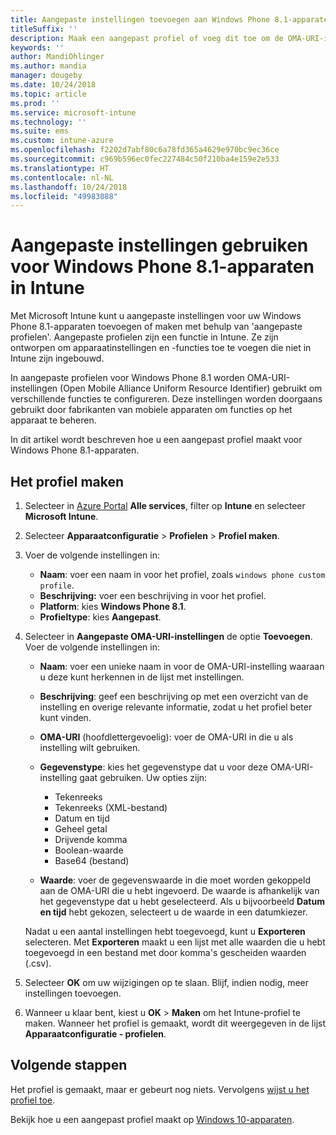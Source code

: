 ```yaml
---
title: Aangepaste instellingen toevoegen aan Windows Phone 8.1-apparaten in Microsoft Intune - Azure | Microsoft Docs
titleSuffix: ''
description: Maak een aangepast profiel of voeg dit toe om de OMA-URI-instellingen te gebruiken voor apparaten met Windows Phone 8.1 in Microsoft Intune.
keywords: ''
author: MandiOhlinger
ms.author: mandia
manager: dougeby
ms.date: 10/24/2018
ms.topic: article
ms.prod: ''
ms.service: microsoft-intune
ms.technology: ''
ms.suite: ems
ms.custom: intune-azure
ms.openlocfilehash: f2202d7abf80c6a78fd365a4629e970bc9ec36ce
ms.sourcegitcommit: c969b596ec0fec227484c50f210ba4e159e2e533
ms.translationtype: HT
ms.contentlocale: nl-NL
ms.lasthandoff: 10/24/2018
ms.locfileid: "49983088"
---
```

# <a name="use-custom-settings-for-windows-phone-81-devices-in-intune"></a>Aangepaste instellingen gebruiken voor Windows Phone 8.1-apparaten in Intune

Met Microsoft Intune kunt u aangepaste instellingen voor uw Windows Phone 8.1-apparaten toevoegen of maken met behulp van 'aangepaste profielen'. Aangepaste profielen zijn een functie in Intune. Ze zijn ontworpen om apparaatinstellingen en -functies toe te voegen die niet in Intune zijn ingebouwd.

In aangepaste profielen voor Windows Phone 8.1 worden OMA-URI-instellingen (Open Mobile Alliance Uniform Resource Identifier) gebruikt om verschillende functies te configureren. Deze instellingen worden doorgaans gebruikt door fabrikanten van mobiele apparaten om functies op het apparaat te beheren.

In dit artikel wordt beschreven hoe u een aangepast profiel maakt voor Windows Phone 8.1-apparaten. 

## <a name="create-the-profile"></a>Het profiel maken

1. Selecteer in [Azure Portal](https://portal.azure.com) **Alle services**, filter op **Intune** en selecteer **Microsoft Intune**.
2. Selecteer **Apparaatconfiguratie** > **Profielen** > **Profiel maken**.
3. Voer de volgende instellingen in:

    - **Naam**: voer een naam in voor het profiel, zoals `windows phone custom profile`.
    - **Beschrijving:** voer een beschrijving in voor het profiel.
    - **Platform**: kies **Windows Phone 8.1**.
    - **Profieltype**: kies **Aangepast**.

4. Selecteer in **Aangepaste OMA-URI-instellingen** de optie **Toevoegen**. Voer de volgende instellingen in:

    - **Naam**: voer een unieke naam in voor de OMA-URI-instelling waaraan u deze kunt herkennen in de lijst met instellingen.
    - **Beschrijving**: geef een beschrijving op met een overzicht van de instelling en overige relevante informatie, zodat u het profiel beter kunt vinden.
    - **OMA-URI** (hoofdlettergevoelig): voer de OMA-URI in die u als instelling wilt gebruiken.
    - **Gegevenstype**: kies het gegevenstype dat u voor deze OMA-URI-instelling gaat gebruiken. Uw opties zijn:

        - Tekenreeks
        - Tekenreeks (XML-bestand)
        - Datum en tijd
        - Geheel getal
        - Drijvende komma
        - Boolean-waarde
        - Base64 (bestand)

    - **Waarde**: voer de gegevenswaarde in die moet worden gekoppeld aan de OMA-URI die u hebt ingevoerd. De waarde is afhankelijk van het gegevenstype dat u hebt geselecteerd. Als u bijvoorbeeld **Datum en tijd** hebt gekozen, selecteert u de waarde in een datumkiezer.

    Nadat u een aantal instellingen hebt toegevoegd, kunt u **Exporteren** selecteren. Met **Exporteren** maakt u een lijst met alle waarden die u hebt toegevoegd in een bestand met door komma's gescheiden waarden (.csv).

5. Selecteer **OK** om uw wijzigingen op te slaan. Blijf, indien nodig, meer instellingen toevoegen.
6. Wanneer u klaar bent, kiest u **OK** > **Maken** om het Intune-profiel te maken. Wanneer het profiel is gemaakt, wordt dit weergegeven in de lijst **Apparaatconfiguratie - profielen**.

## <a name="next-steps"></a>Volgende stappen

Het profiel is gemaakt, maar er gebeurt nog niets. Vervolgens [wijst u het profiel toe](device-profile-assign.md).

Bekijk hoe u een aangepast profiel maakt op [Windows 10-apparaten](custom-settings-windows-10.md).